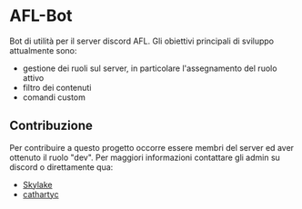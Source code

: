 # AFL-Bot
Bot di utilità per il server discord AFL.
Gli obiettivi principali di sviluppo attualmente sono:
- gestione dei ruoli sul server, in particolare l'assegnamento del ruolo attivo
- filtro dei contenuti
- comandi custom

## Contribuzione
Per contribuire a questo progetto occorre essere membri del server ed aver ottenuto il ruolo "dev". Per maggiori informazioni contattare gli admin su discord o direttamente qua:
- [Skylake](https://github.com/Skylake-dev)
- [cathartyc](https://github.com/cathartyc)
